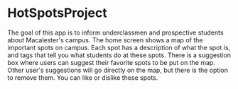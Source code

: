 # HotSpotsProject
The goal of this app is to inform underclassmen and prospective students about Macalester's campus. The home screen 
shows a map of the important spots on campus. Each spot has a description of what the spot is, and tags that
tell you what students do at these spots. There is a suggestion box where users can suggest their favorite spots to be 
put on the map. Other user's suggestions will go directly on the map, but there is the option to remove them. You can 
like or dislike these spots.
